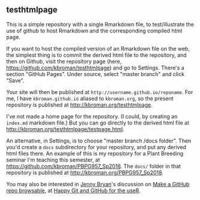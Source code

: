 ## testhtmlpage

This is a simple repository with a single Rmarkdown file, to
test/illustrate the use of github to host Rmarkdown and the
corresponding compiled html page.

If you want to host the compiled version of an Rmarkdown file on the
web, the simplest thing is to commit the derived html file to the
repository, and then on Github, visit the repository page (here,
<https://github.com/kbroman/testhtmlpage>) and go to
Settings. There's a section "GitHub Pages". Under source, select
"master branch" and click "Save".

Your site will then be published at
`http://username.github.io/reponame`. For me, I have
`kbroman.github.io` aliased to `kbroman.org`, so the present
repository is published at <http://kbroman.org/testhtmlpage>.

I've not made a home page for the repository. (I could, by creating an
`index.md` markdown file.) But you can go directly to the derived html
file at <http://kbroman.org/testhtmlpage/testpage.html>.

An alternative, in Settings, is to choose "master branch /docs
folder". Then you'd create a `docs` subdirectory for your repository,
and put any derived html files there. An example of this is my
repository for a Plant Breeding seminar I'm teaching this semester, at
<https://github.com/kbroman/PBPG957_Sp2018>. The `docs/` folder in
that repository is published at <http://kbroman.org/PBPG957_Sp2018>.

You may also be interested in
[Jenny Bryan](https://www.stat.ubc.ca/~jenny/)'s discussion on
[Make a GitHub repo browsable](http://happygitwithr.com/repo-browsability.html),
at [Happy Git and GitHub for the useR](http://happygitwithr.com).
